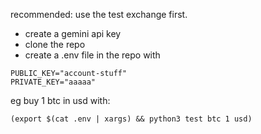 recommended: use the test exchange first.

- create a gemini api key
- clone the repo
- create a .env file in the repo with

```
PUBLIC_KEY="account-stuff"
PRIVATE_KEY="aaaaa"
```

eg buy 1 btc in usd with:

`(export $(cat .env | xargs) && python3 test btc 1 usd)`

